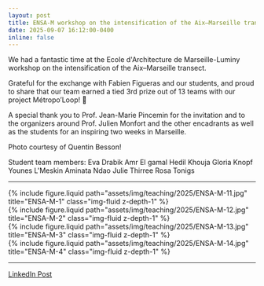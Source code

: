 ```yaml
---
layout: post
title: ENSA-M workshop on the intensification of the Aix–Marseille transect
date: 2025-09-07 16:12:00-0400
inline: false
---
```


We had a fantastic time at the Ecole d'Architecture de Marseille-Luminy workshop on the intensification of the Aix–Marseille transect. 

Grateful for the exchange with Fabien Figueras and our students, and proud to share that our team earned a tied 3rd prize out of 13 teams with our project Métropo’Loop! 🙌

A special thank you to Prof. Jean-Marie Pincemin for the invitation and to the organizers around Prof. Julien Monfort and the other encadrants as well as the students for an inspiring two weeks in Marseille.

Photo courtesy of Quentin Besson!

Student team members: 
Eva Drabik
Amr El gamal
Hedil Khouja
Gloria Knopf 
Younes L'Meskin
Aminata Ndao
Julie Thirree
Rosa Tonigs

---


<div class="row justify-content-sm-center">
    <div class="col-sm-10 mt-3 mt-md-0">
        {% include figure.liquid path="assets/img/teaching/2025/ENSA-M-11.jpg" title="ENSA-M-1" class="img-fluid z-depth-1" %}
    </div>
</div>

<div class="row justify-content-sm-center">
    <div class="col-sm-10 mt-3 mt-md-0">
        {% include figure.liquid path="assets/img/teaching/2025/ENSA-M-12.jpg" title="ENSA-M-2" class="img-fluid z-depth-1" %}
    </div>
</div>

<div class="row justify-content-sm-center">
    <div class="col-sm-10 mt-3 mt-md-0">
        {% include figure.liquid path="assets/img/teaching/2025/ENSA-M-13.jpg" title="ENSA-M-3" class="img-fluid z-depth-1" %}
    </div>
</div>

<div class="row justify-content-sm-center">
    <div class="col-sm-10 mt-3 mt-md-0">
        {% include figure.liquid path="assets/img/teaching/2025/ENSA-M-14.jpg" title="ENSA-M-4" class="img-fluid z-depth-1" %}
    </div>
</div>


---

[LinkedIn Post](https://www.linkedin.com/feed/update/urn:li:activity:7370826522602934272/)

